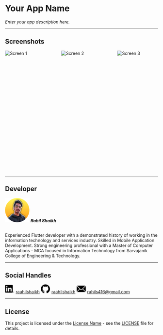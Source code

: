 # Your App Name

*Enter your app description here.*

---

## Screenshots

<div style="display: flex; flex-direction: row;">
    <img src="images/Screen1.png" alt="Screen 1" width="185" height="400">
    <img src="images/Screen2.png" alt="Screen 2" width="185" height="400">
    <img src="images/Screen3.png" alt="Screen 3" width="185" height="400">
</div>

---

## Developer

<img src="ReadMeFileData/profile-icon.png" alt="Developer Image" width= 80px height= 80px border-radius= 50% >
<b><i>Rahil Shaikh</i></b>
<br>
<br>
<p>Experienced Flutter developer with a demonstrated history of working in the information technology and services industry. Skilled in Mobile Application Development. Strong engineering professional with a Master of Computer Applications - MCA focused in Information Technology from Sarvajanik College of Engineering & Technology.</p>

---

## Social Handles

<img src="ReadMeFileData/linkedin.png"  alt="linkedin" width="30" height="30" style="margin-right: 5px;"><a href="https://www.linkedin.com/in/raahilshaikh/">raahilshaikh</a>
<img src="ReadMeFileData/github.png"  alt="linkedin" width="30" height="30" style="margin-right: 5px;"><a href="https://github.com/RaahilShaikh">raahilshaikh</a>
<img src="ReadMeFileData/mail.png"  alt="linkedin" width="30" height="30" style="margin-right: 5px;"><a href="">rahils416@gmail.com</a>

---

## License

This project is licensed under the [License Name](LICENSE) - see the [LICENSE](LICENSE) file for details.
